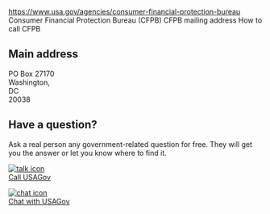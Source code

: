 

https://www.usa.gov/agencies/consumer-financial-protection-bureau
Consumer Financial Protection Bureau (CFPB)
CFPB mailing address
How to call CFPB

## Main address

PO Box 27170  
Washington,  
DC  
20038

## Have a question?

Ask a real person any government-related question for free. They will get you the answer or let you know where to find it.

[![talk icon](https://www.usa.gov/themes/custom/usagov/images/ICONS_talk.png)  
Call USAGov](https://www.usa.gov/phone)  

[![chat icon](https://www.usa.gov/themes/custom/usagov/images/ICONS_chat.png)  
Chat with USAGov](https://www.usa.gov/chat)
